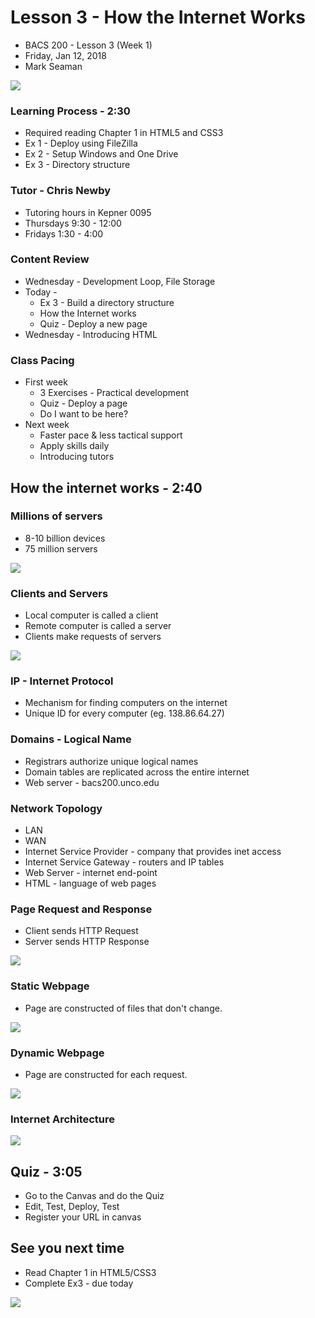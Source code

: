 # Lesson 3 - How the Internet Works
* BACS 200 - Lesson 3 (Week 1)
* Friday, Jan 12, 2018
* Mark Seaman 

![](img/Bear_Logo.png)
         
### Learning Process  - 2:30
* Required reading Chapter 1 in HTML5 and CSS3
* Ex 1 - Deploy using FileZilla
* Ex 2 - Setup Windows and One Drive
* Ex 3 - Directory structure

### Tutor - Chris Newby
* Tutoring hours in Kepner 0095
* Thursdays  9:30 - 12:00
* Fridays  1:30 - 4:00

### Content Review
* Wednesday - Development Loop, File Storage
* Today - 
    * Ex 3 - Build a directory structure
    * How the Internet works
    * Quiz - Deploy a new page
* Wednesday - Introducing HTML

### Class Pacing
* First week
    * 3 Exercises - Practical development
    * Quiz - Deploy a page
    * Do I want to be here?
* Next week
    * Faster pace & less tactical support
    * Apply skills daily
    * Introducing tutors


## How the internet works - 2:40

### Millions of servers
* 8-10 billion devices
* 75 million servers

![](img/3-4.png)

### Clients and Servers
* Local computer is called a client
* Remote computer is called a server
* Clients make requests of servers

![](img/3-2.png)

### IP - Internet Protocol
* Mechanism for finding computers on the internet
* Unique ID for every computer (eg. 138.86.64.27)

### Domains - Logical Name
* Registrars authorize unique logical names
* Domain tables are replicated across the entire internet
* Web server - bacs200.unco.edu

### Network Topology
* LAN
* WAN
* Internet Service Provider - company that provides inet access
* Internet Service Gateway - routers and IP tables
* Web Server - internet end-point
* HTML - language of web pages

### Page Request and Response
* Client sends HTTP Request
* Server sends HTTP Response

![](img/3-4.png)

### Static Webpage
* Page are constructed of files that don't change.

![](img/3-3.png)

### Dynamic Webpage
* Page are constructed for each request.

![](img/3-5.png)

### Internet Architecture
![](img/3-6.png)

## Quiz - 3:05
* Go to the Canvas and do the Quiz
* Edit, Test, Deploy, Test
* Register your URL in canvas

## See you next time
* Read Chapter 1 in HTML5/CSS3
* Complete Ex3 - due today

![](img/MCB.png)
